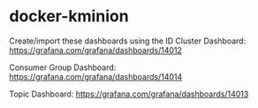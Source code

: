 # docker-kminion


Create/import these dashboards using the ID
Cluster Dashboard: https://grafana.com/grafana/dashboards/14012

Consumer Group Dashboard: https://grafana.com/grafana/dashboards/14014

Topic Dashboard: https://grafana.com/grafana/dashboards/14013